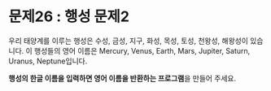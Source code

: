 # 문제26 : 행성 문제2

우리 태양계를 이루는 행성은 수성, 금성, 지구, 화성, 목성, 토성, 천왕성, 해왕성이 있습니다.
이 행성들의 영어 이름은 Mercury, Venus, Earth, Mars, Jupiter, Saturn, Uranus, Neptune입니다.

**행성의 한글 이름을 입력하면 영어 이름을 반환하는 프로그램**을 만들어 주세요.
